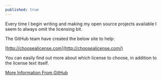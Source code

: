 ```yaml
---
published: true
---
```


Every time I begin writing and making my open source projects available I seem to always omit the licensing bit.

The GitHub team have created the below site to help:

[http://choosealicense.com](http://choosealicense.com/)

You can easily find out more about which license to choose, in addition to the license text itself.

[More Information From GitHub](https://github.com/blog/1530-choosing-an-open-source-license)